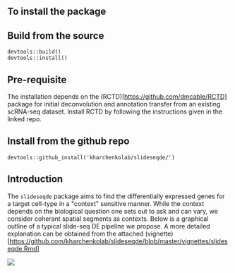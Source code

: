 ## To install the package

## Build from the source
```
devtools::build()
devtools::install()
```
## Pre-requisite
The installation depends on the (RCTD)[https://github.com/dmcable/RCTD] package 
for initial deconvolution and annotation transfer from an existing scRNA-seq
dataset. Install RCTD by following the instructions given in the linked repo.   

## Install from the github repo
```
devtools::github_install('kharchenkolab/slideseqde/')
```

## Introduction
The `slideseqde` package aims to find the differentially expressed genes 
for a target cell-type in a "context" sensitive manner. While the context 
depends on the biological question one sets out to ask and can vary, we 
consider coherant spatial segments as contexts. Below is a graphical
outline of a typical slide-seq DE pipeline we propose. A more detailed
explanation can be obtained from the attached (vignette)[https://github.com/kharchenkolab/slideseqde/blob/master/vignettes/slideseqde.Rmd]

![](https://i.imgur.com/dNolHws.png)
